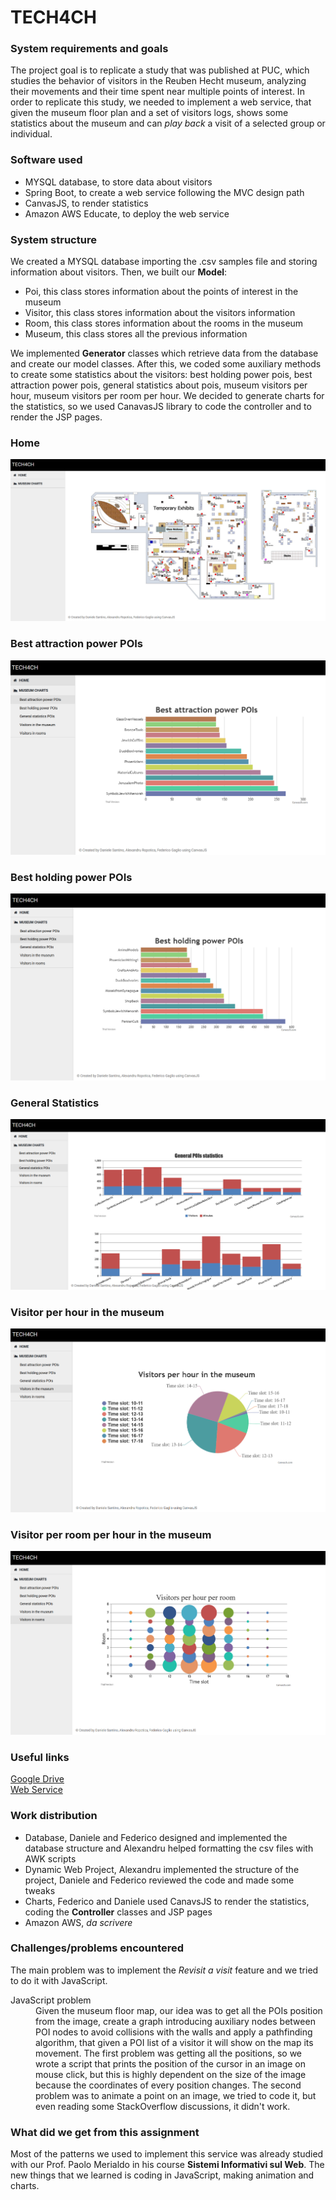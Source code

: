 # TECH4CH
### System requirements and goals
The project goal is to replicate a study that was published at PUC, which studies the behavior of visitors in the Reuben Hecht museum, analyzing their movements and their time spent near multiple points of interest. In order to replicate this study, we needed to implement a web service, that given the museum floor plan and a set of visitors logs, shows some statistics about the museum and can *play back* a visit of a selected group or individual.
### Software used
* MYSQL database, to store data about visitors
* Spring Boot, to create a web service following the MVC design path
* CanvasJS, to render statistics
* Amazon AWS Educate, to deploy the web service
### System structure
We created a MYSQL database importing the .csv samples file and storing information about visitors. Then, we built our **Model**:
* Poi, this class stores information about the points of interest in the museum
* Visitor, this class stores information about the visitors information
* Room, this class stores information about the rooms in the museum
* Museum, this class stores all the previous information

We implemented **Generator** classes which retrieve data from the database and create our model classes. After this, we coded some auxiliary methods to create some statistics about the visitors: best holding power pois, best attraction power pois, general statistics about pois, museum visitors per hour, museum visitors per room per hour.
We decided to generate charts for the statistics, so we used CanavasJS library to code the controller and to render the JSP pages.
### Home
![Home](/readme_images/home.png)
### Best attraction power POIs
![Best attraction power POIs](/readme_images/bestAttraction.png)
### Best holding power POIs
![Best holding power POIs](/readme_images/bestHolding.png)
### General Statistics
![General Statistics](/readme_images/generalStats.png)
### Visitor per hour in the museum
![Visitor per hour in the museum](/readme_images/vph.png)
### Visitor per room per hour in the museum
![Visitor per room per hour in the museum](/readme_images/vprh.png)

### Useful links
[Google Drive](https://drive.google.com/drive/folders/19QWEDkNJqjvCK_xBAprgXK5Eo-fnBnlB?usp=sharing>)  
[Web Service]()
### Work distribution
* Database, Daniele and Federico designed and implemented the database structure and Alexandru helped formatting the csv files with AWK scripts
* Dynamic Web Project, Alexandru implemented the structure of the project, Daniele and Federico reviewed the code and made some tweaks
* Charts, Federico and Daniele used CanavsJS to render the statistics, coding the **Controller** classes and JSP pages
* Amazon AWS, *da scrivere*
### Challenges/problems encountered
The main problem was to implement the *Revisit a visit* feature and we tried to do it with JavaScript.
<dl>
<dt>JavaScript problem</dt>
<dd>Given the museum floor map, our idea was to get all the POIs position from the image, create a graph introducing auxiliary nodes between POI nodes to avoid collisions with the walls and apply a pathfinding algorithm, that given a POI list of a visitor it will show on the map its movement. The first problem was getting all the positions, so we wrote a script that prints the position of the cursor in an image on mouse click, but this is highly dependent on the size of the image because the coordinates of every position changes. The second problem was to animate a point on an image, we tried to code it, but even reading some StackOverflow discussions, it didn't work.</dd>
</dl>

### What did we get from this assignment
Most of the patterns we used to implement this service was already studied with our Prof. Paolo Merialdo in his course **Sistemi Informativi sul Web**. The new things that we learned is coding in JavaScript, making animation and charts.
